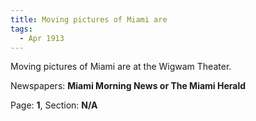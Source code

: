 ```yaml
---  
title: Moving pictures of Miami are  
tags:  
  - Apr 1913  
---  
```

  
Moving pictures of Miami are at the Wigwam Theater.  
  
Newspapers: **Miami Morning News or The Miami Herald**  
  
Page: **1**, Section: **N/A** 
